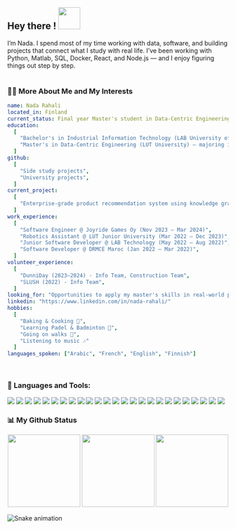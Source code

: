 <h2> Hey there ! <img src="https://media.giphy.com/media/mGcNjsfWAjY5AEZNw6/giphy.gif" width="50"></h2>
<!--
<p align="center">
  <img src="dino.gif" width="600" /><br>
</p>
-->


I’m Nada. I spend most of my time working with data, software, and building projects that connect what I study with real life. I’ve been working with Python, Matlab, SQL, Docker, React, and Node.js — and I enjoy figuring things out step by step.
<br/>
<br/>

<!--<img align="right" alt="GIF" src="https://raw.githubusercontent.com/rahul-jha98/rahul-jha98/main/techstack.gif" width="360px"/>-->

### 👩‍💻 More About Me and My Interests

```yaml
name: Nada Rahali
located_in: Finland
current_status: Final year Master's student in Data-Centric Engineering
education:
  [
    "Bachelor's in Industrial Information Technology (LAB University of Applied Sciences, Finland)",
    "Master's in Data-Centric Engineering (LUT University) — majoring in Computer Vision & Machine Learning, minoring in Business Analytics",
  ]
github:
  [
    "Side study projects",
    "University projects",
  ]
current_project:
  [
    "Enterprise-grade product recommendation system using knowledge graphs & multi-factor scoring",
  ]
work_experience:
  [
    "Software Engineer @ Joyride Games Oy (Nov 2023 – Mar 2024)",
    "Robotics Assistant @ LUT Junior University (Mar 2022 – Dec 2023)",
    "Junior Software Developer @ LAB Technology (May 2022 – Aug 2022)",
    "Software Developer @ DRMCE Maroc (Jan 2022 – Mar 2022)",
  ]
volunteer_experience:
  [
    "DunniDay (2023–2024) - Info Team, Construction Team",
    "SLUSH (2022) - Info Team",
  ]
looking_for: "Opportunities to apply my master's skills in real-world projects"
linkedin: "https://www.linkedin.com/in/nada-rahali/"
hobbies:
  [
    "Baking & Cooking 🍰",
    "Learning Padel & Badminton 🎾",
    "Going on walks 🌿",
    "Listening to music 🎶"
  ]
languages_spoken: ["Arabic", "French", "English", "Finnish"]
```

<br>

### 🔨 Languages and Tools:

<p align="left">
  <!-- Data & Analytics -->
  <img src="https://img.shields.io/badge/Python-3776AB?style=for-the-badge&logo=python&logoColor=white"/>
  <img src="https://img.shields.io/badge/Matlab-0076A8?style=for-the-badge&logo=matlab&logoColor=white"/>
  <img src="https://img.shields.io/badge/SQL-336791?style=for-the-badge&logo=postgresql&logoColor=white"/>
  <img src="https://img.shields.io/badge/PowerBI-F2C811?style=for-the-badge&logo=powerbi&logoColor=black"/>
  <img src="https://img.shields.io/badge/PyTorch-EE4C2C?style=for-the-badge&logo=pytorch&logoColor=white"/>
  <img src="https://img.shields.io/badge/TensorFlow-FF6F00?style=for-the-badge&logo=tensorflow&logoColor=white"/>

  <!-- Automation & Embedded -->
  <img src="https://img.shields.io/badge/C-00599C?style=for-the-badge&logo=c&logoColor=white"/>
  <img src="https://img.shields.io/badge/Arduino-00979D?style=for-the-badge&logo=arduino&logoColor=white"/>

  <!-- DevOps -->
  <img src="https://img.shields.io/badge/Docker-2496ED?style=for-the-badge&logo=docker&logoColor=white"/>
  <img src="https://img.shields.io/badge/Kubernetes-326CE5?style=for-the-badge&logo=kubernetes&logoColor=white"/>
  <img src="https://img.shields.io/badge/Git-F05032?style=for-the-badge&logo=git&logoColor=white"/>
  <img src="https://img.shields.io/badge/GitHub-181717?style=for-the-badge&logo=github&logoColor=white"/>

  <!-- Web Development -->
  <img src="https://img.shields.io/badge/HTML5-E34F26?style=for-the-badge&logo=html5&logoColor=white"/>
  <img src="https://img.shields.io/badge/CSS3-1572B6?style=for-the-badge&logo=css3&logoColor=white"/>
  <img src="https://img.shields.io/badge/JavaScript-F7DF1E?style=for-the-badge&logo=javascript&logoColor=black"/>
  <img src="https://img.shields.io/badge/TypeScript-3178C6?style=for-the-badge&logo=typescript&logoColor=white"/>
  <img src="https://img.shields.io/badge/React-20232A?style=for-the-badge&logo=react&logoColor=61DAFB"/>
  <img src="https://img.shields.io/badge/Node.js-339933?style=for-the-badge&logo=node.js&logoColor=white"/>
  <img src="https://img.shields.io/badge/Express-000000?style=for-the-badge&logo=express&logoColor=white"/>
  <img src="https://img.shields.io/badge/Firebase-FFCA28?style=for-the-badge&logo=firebase&logoColor=black"/>
  <img src="https://img.shields.io/badge/Flask-000000?style=for-the-badge&logo=flask&logoColor=white"/>

  <!-- Tools -->
  <img src="https://img.shields.io/badge/Linux-FCC624?style=for-the-badge&logo=linux&logoColor=black"/>
  <img src="https://img.shields.io/badge/Bash-4EAA25?style=for-the-badge&logo=gnubash&logoColor=white"/>
  <img src="https://img.shields.io/badge/LaTeX-008080?style=for-the-badge&logo=latex&logoColor=white"/>
  <img src="https://img.shields.io/badge/Figma-F24E1E?style=for-the-badge&logo=figma&logoColor=white"/>
</p>

### 📊 My Github Status
<p align="center">
  <img src="https://github-readme-streak-stats.herokuapp.com/?user=NadaRahali&theme=radical" height="165"/>
  <img src="https://github-readme-stats.vercel.app/api?username=NadaRahali&show_icons=true&theme=radical" height="165"/>
  <img src="https://github-readme-stats.vercel.app/api/top-langs/?username=NadaRahali&layout=compact&theme=radical" height="165"/>
</p>

![Snake animation](https://github.com/NadaRahali/NadaRahali/blob/output/github-contribution-grid-snake.svg)








<!--
**NadaRahali/NadaRahali** is a ✨ _special_ ✨ repository because its `README.md` (this file) appears on your GitHub profile.

Here are some ideas to get you started:

- 🔭 I’m currently working on ...
- 🌱 I’m currently learning ...
- 👯 I’m looking to collaborate on ...
- 🤔 I’m looking for help with ...
- 💬 Ask me about ...
- 📫 How to reach me: ...
- 😄 Pronouns: ...
- ⚡ Fun fact: ...
-->
